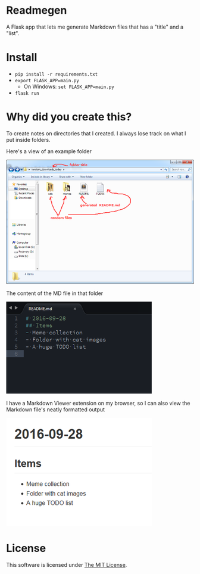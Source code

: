 # Readmegen
A Flask app that lets me generate Markdown files that has a "title" and a "list".

# Install
- `pip install -r requirements.txt`
- `export FLASK_APP=main.py`
    - On Windows: `set FLASK_APP=main.py`
- `flask run`

# Why did you create this?
To create notes on directories that I created. I always lose track on what I put inside folders.


Here's a view of an example folder

![Folder view](docs/img/ss1.png)

The content of the MD file in that folder

![MD Code](docs/img/ss2.png)

I have a Markdown Viewer extension on my browser, so I can also view the Markdown file's neatly formatted output

![MD Preview](docs/img/ss3.png)

# License

This software is licensed under [The MIT License](./LICENSE).